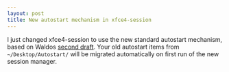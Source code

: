 ```yaml
---
layout: post
title: New autostart mechanism in xfce4-session
---
```


I just changed xfce4-session to use the new standard autostart mechanism, based on Waldos <a href="/files/drafts/autostart-spec-0.5-draft2.html">second draft</a>. Your old autostart items from <code>~/Desktop/Autostart/</code> will be migrated automatically on first run of the new session manager.

